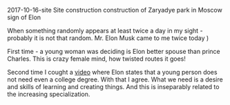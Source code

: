 2017-10-16-site
Site construction
construction of Zaryadye park in Moscow
sign of Elon

When something randomly appears at least twice a day in my sight - probably it is not that random. Mr. Elon Musk came to me twice today )

First time - a young woman was deciding is Elon better spouse than prince Charles. This is crazy female mind, how twisted routes it goes!

Second time I cought a [video](https://www.youtube.com/watch?v=Ojy3CRdZNyQ) where Elon states that a young person does not need even a college degree.
With that I agree. What we need is a desire and skills of learning and creating things. And this is inseparably related to the increasing specialization.